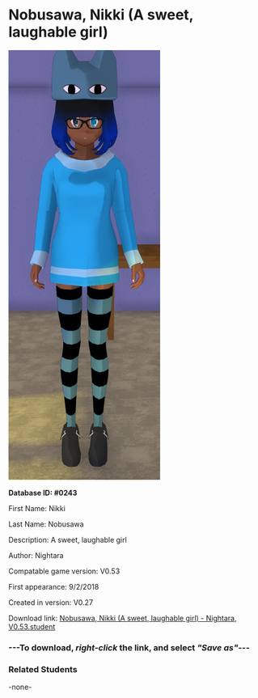 # Nobusawa, Nikki (A sweet, laughable girl)

<img src="../../Files/Images/Nobusawa, Nikki (A sweet, laughable girl).png" title="Nobusawa, Nikki (A sweet, laughable girl) - Nightara, V0.53">

**Database ID: #0243**

First Name: Nikki

Last Name: Nobusawa

Description: A sweet, laughable girl

Author: Nightara

Compatable game version: V0.53

First appearance: 9/2/2018

Created in version: V0.27

Download link: <a href="https://raw.githubusercontent.com/Arbiter1223/Daigaku-Gurashi-Custom-Students/master/Files/Student%20Files/Nobusawa%2C%20Nikki%20(A%20sweet%2C%20laughable%20girl)%20-%20Nightara%2C%20V0.53.student">Nobusawa, Nikki (A sweet, laughable girl) - Nightara, V0.53.student</a>

### ---**To download, _right-click_ the link, and select _"Save as"_**---

### Related Students

-none-
